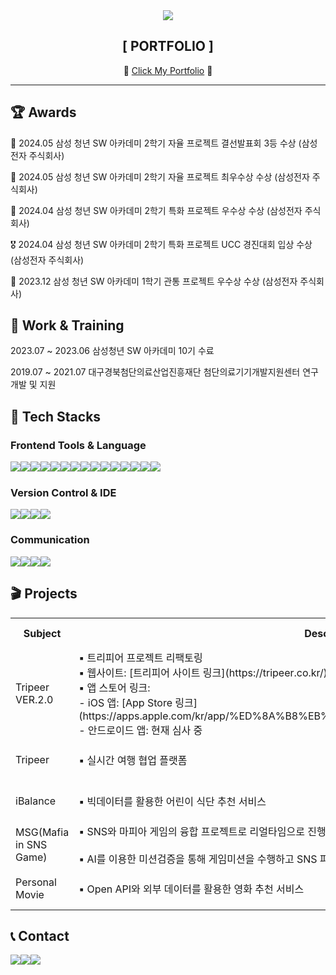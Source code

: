 
<div align="center">
<img src="https://capsule-render.vercel.app/api?type=waving&fontColor=363833&height=250&text=Jihye%20Hyun🍋&fontSize=50&color=0:FFFF62,100:C9FA7D" />
</div>
<div>

 <div align="center">
	 
## [ PORTFOLIO ]
🔗 [Click My Portfolio](./HYUNJIHYE_Portfolio.pdf) 🔗
 </div>
<hr></hr>

</div>

<h2>🏆 Awards</h2>
<div>
	<p>🏅 2024.05 삼성 청년 SW 아카데미 2학기 자율 프로젝트 결선발표회 3등 수상   (삼성전자 주식회사)</p>
	<p>🥇 2024.05 삼성 청년 SW 아카데미 2학기 자율 프로젝트 최우수상 수상  (삼성전자 주식회사)</p>
	<p>🥈 2024.04 삼성 청년 SW 아카데미 2학기 특화 프로젝트 우수상 수상  (삼성전자 주식회사)</p>
	<p>🎖️ 2024.04 삼성 청년 SW 아카데미 2학기 특화 프로젝트 UCC 경진대회 입상 수상  (삼성전자 주식회사)</p>
	<p>🥈 2023.12 삼성 청년 SW 아카데미 1학기 관통 프로젝트 우수상 수상  (삼성전자 주식회사)</p>
</div>

<!-- <div>
  <h2>🙋‍♀️ I AM</h2>
  <p>◾ 프론트엔드를 희망하는 현지혜입니다. </p>
  <p>◾ '메디컬IT융합공학과'를 전공하였습니다.</p>
  <p>◾ 현재 삼성 SW 청년 아카데미 10기를 수료하였습니다.</p>
</div> -->

<div>
  <h2>🧰 Work & Training </h2>
  <p> 2023.07 ~ 2023.06 삼성청년 SW 아카데미 10기 수료</p>
  <p> 2019.07 ~ 2021.07 대구경북첨단의료산업진흥재단 첨단의료기기개발지원센터 연구개발 및 지원</p>


</div>

<h2>💪 Tech Stacks</h2>


<h3>Frontend Tools & Language</h3>
<div style="display:flex; flex-direction:row;">
  <img src="https://img.shields.io/badge/javascript-F7DF1E?style=for-the-badge&logo=javascript&logoColor=black">
<img src="https://img.shields.io/badge/typescript-3178C6?style=for-the-badge&logo=typescript&logoColor=white">
  <img src="https://img.shields.io/badge/react-61DAFB?style=for-the-badge&logo=react&logoColor=black">
  <img src="https://img.shields.io/badge/vue.js-4FC08D?style=for-the-badge&logo=vue.js&logoColor=white">
  <img src="https://img.shields.io/badge/nextjs-000000?style=for-the-badge&logo=nextdotjs&logoColor=white">
<br/>
  <img src="https://img.shields.io/badge/html-E34F26?style=for-the-badge&logo=html5&logoColor=white">
  <img src="https://img.shields.io/badge/css-1572B6?style=for-the-badge&logo=css3&logoColor=white">
  <img src="https://img.shields.io/badge/redux-764ABC?style=for-the-badge&logo=Redux&logoColor=white"/>
  <img src="https://img.shields.io/badge/axios-5A29E4?style=for-the-badge&logo=axios&logoColor=white">
  <img src="https://img.shields.io/badge/zustand-1F4ECF?style=for-the-badge&logo=zustand&logoColor=white">
  <img src="https://img.shields.io/badge/reactquery-FF4154?style=for-the-badge&logo=reactquery&logoColor=white">
  <img src="https://img.shields.io/badge/bootstrap-7952B3?style=for-the-badge&logo=bootstrap&logoColor=white">
  <img src="https://img.shields.io/badge/Postman-FF6C37?style=for-the-badge&logo=Postman&logoColor=white">
  <img src="https://img.shields.io/badge/python-3776AB?style=for-the-badge&logo=python&logoColor=white">
    <img src="https://img.shields.io/badge/blender-E87D0D?style=for-the-badge&logo=Blender&logoColor=white">
	
</div>


</div>

<h3>Version Control & IDE</h3>
<div style="display:flex; flex-direction:row;">
  <img src="https://img.shields.io/badge/git-F05032?style=for-the-badge&logo=git&logoColor=white">
  <img src="https://img.shields.io/badge/gitlab-FC6D26?style=for-the-badge&logo=gitlab&logoColor=white">
  <img src="https://img.shields.io/badge/github-181717?style=for-the-badge&logo=github&logoColor=white">
  <img src="https://img.shields.io/badge/VS Code-4100FC?style=for-the-badge&logo=visualstudiocode&logoColor=white"/>
</div>

<h3>Communication</h3>
<div style="display:flex; flex-direction:row;">
      <img src="https://img.shields.io/badge/Notion-000000?style=for-the-badge&logo=Notion&logoColor=white"/>
	    <img src="https://img.shields.io/badge/Mattermost-251D59?style=for-the-badge&logo=Mattermost&logoColor=white"/>
  	  <img src="https://img.shields.io/badge/Webex-298D9C?style=for-the-badge&logo=Webex&logoColor=white"/>
	    <img src="https://img.shields.io/badge/Jira-0052CC?style=for-the-badge&logo=Jira&logoColor=white"/>


</div>
<h2>🎬 Projects</h2>
<table>
  <tr>
    <th>Subject</th>
    <th>Description</th>
    <th>Organization</th>
    <th>My Role</th>
    <th>Period</th>
    <th>State</th>
  </tr>
<tr>
    <td>Tripeer VER.2.0</td>
    <td>▪ 트리피어 프로젝트 리팩토링 <br>
    ▪ 웹사이트: [트리피어 사이트 링크](https://tripeer.co.kr/) <br>
  ▪ 앱 스토어 링크:<br>
    - iOS 앱: [App Store 링크](https://apps.apple.com/kr/app/%ED%8A%B8%EB%A6%AC%ED%94%BC%EC%96%B4/id6736443613)<br>
    - 안드로이드 앱: 현재 심사 중
    </td>
    <td>
          <img src="https://img.shields.io/badge/3-Backend-83B81A?style=flat-square"/><br>
          <img src="https://img.shields.io/badge/3-Frontend-31A8FF?style=flat-square"/>
    </td>
    <td>
      <img src="https://img.shields.io/badge/Frontend%20-31A8FF?style=flat-square"/>
    </td>
    <td>
      2024.04.08
      <br/>~
      <br/>2024.05.20
    </td>
    <td><img src="https://img.shields.io/badge/Completed-004088?style=flat-square"/></td>
    
  </tr>
<tr>
    <td>Tripeer</td>
    <td>▪ 실시간 여행 협업 플랫폼</td>
    <td>
          <img src="https://img.shields.io/badge/3-Backend-83B81A?style=flat-square"/><br>
          <img src="https://img.shields.io/badge/3-Frontend-31A8FF?style=flat-square"/>
    </td>
    <td>
      <img src="https://img.shields.io/badge/Frontend%20-31A8FF?style=flat-square"/>
    </td>
    <td>
      2024.04.08
      <br/>~
      <br/>2024.05.20
    </td>
    <td><img src="https://img.shields.io/badge/Completed-004088?style=flat-square"/></td>
    
  </tr>
  <tr>
    <td>iBalance</td>
    <td>▪ 빅데이터를 활용한 어린이 식단 추천 서비스</td>
    <td>
          <img src="https://img.shields.io/badge/4-Backend-83B81A?style=flat-square"/><br>
          <img src="https://img.shields.io/badge/2-Frontend-31A8FF?style=flat-square"/>
    </td>
    <td>
      <img src="https://img.shields.io/badge/Frontend%20-31A8FF?style=flat-square"/>
    </td>
    <td>
      2024.02.26
      <br/>~
      <br/>2024.04.05
    </td>
    <td><img src="https://img.shields.io/badge/Completed-004088?style=flat-square"/></td>
    
  </tr>
  <tr>
    <td>MSG(Mafia in SNS Game)</td>
    <td>▪ SNS와 마피아 게임의 융합 프로젝트로 리얼타임으로 진행되는 마피아 게임에 참여가 가능합니다.
      <br/><br/>▪ AI를 이용한 미션검증을 통해 게임미션을 수행하고 SNS 피드를 올려 유저들과 공유합니다.</td>
    <td>
          <img src="https://img.shields.io/badge/4-Backend-83B81A?style=flat-square"/><br>
          <img src="https://img.shields.io/badge/2-Frontend-31A8FF?style=flat-square"/>
    </td>
    <td>
      <img src="https://img.shields.io/badge/Frontend%20-31A8FF?style=flat-square"/>
    </td>
    <td>
      2024.01.08
      <br/>~
      <br/>2024.02.16
    </td>
    <td><img src="https://img.shields.io/badge/Completed-004088?style=flat-square"/></td>
    
  </tr>
    <tr>
    <td>Personal Movie</td>
    <td>▪ Open API와 외부 데이터를 활용한 영화 추천 서비스</td>
    <td>
          <img src="https://img.shields.io/badge/1-Backend-83B81A?style=flat-square"/><br>
          <img src="https://img.shields.io/badge/1-Frontend-31A8FF?style=flat-square"/>
    </td>
    <td>
      <img src="https://img.shields.io/badge/Frontend%20-31A8FF?style=flat-square"/>
    </td>
    <td>
      2023.11.17
      <br/>~
      <br/>2023.11.24
    </td>
    <td><img src="https://img.shields.io/badge/Completed-004088?style=flat-square"/></td>
    
  </tr>
</table>

<h2>📞 Contact</h2>
<div style="display:flex; flex-direction:row;">
<a href="mailto:hhhhhh6376@gmail.com">	
  <img src="https://img.shields.io/badge/gmail-EA4335?style=for-the-badge&logo=gmail&logoColor=white">
</a>
<a href="mailto:hhh259@naver.com" >	
  <img src="https://img.shields.io/badge/naver-03C75A?style=for-the-badge&logo=naver&logoColor=white">
</a>
<a href="https://open.kakao.com/o/sDdGMHag" >	
  <img src="https://img.shields.io/badge/KakaoTalk-FFCD00?style=for-the-badge&logoColor=black&logo=KakaoTalk">
</a>
</div>
